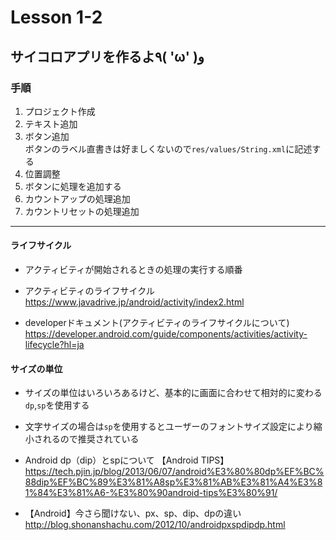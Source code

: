 # Lesson 1-2

## サイコロアプリを作るよ٩( 'ω' )و

### 手順

1. プロジェクト作成
2. テキスト追加
3. ボタン追加<br>
  ボタンのラベル直書きは好ましくないので`res/values/String.xml`に記述する
4. 位置調整
5. ボタンに処理を追加する
6. カウントアップの処理追加
7. カウントリセットの処理追加

--------------------------------------------------------------------------------

#### ライフサイクル

- アクティビティが開始されるときの処理の実行する順番

- アクティビティのライフサイクル<br>
  <https://www.javadrive.jp/android/activity/index2.html><br>

- developerドキュメント(アクティビティのライフサイクルについて)<br>
  <https://developer.android.com/guide/components/activities/activity-lifecycle?hl=ja>

#### サイズの単位

- サイズの単位はいろいろあるけど、基本的に画面に合わせて相対的に変わる`dp`,`sp`を使用する
- 文字サイズの場合は`sp`を使用するとユーザーのフォントサイズ設定により縮小されるので推奨されている

- Android dp（dip）とspについて 【Android TIPS】<br>
  <https://tech.pjin.jp/blog/2013/06/07/android%E3%80%80dp%EF%BC%88dip%EF%BC%89%E3%81%A8sp%E3%81%AB%E3%81%A4%E3%81%84%E3%81%A6-%E3%80%90android-tips%E3%80%91/><br>

- 【Android】今さら聞けない、px、sp、dip、dpの違い<br>
  <http://blog.shonanshachu.com/2012/10/androidpxspdipdp.html>
